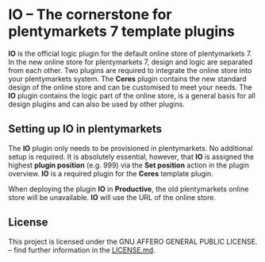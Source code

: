 # IO – The cornerstone for plentymarkets 7 template plugins

**IO** is the official logic plugin for the default online store of plentymarkets 7. In the new online store for plentymarkets 7, design and logic are separated from each other. Two plugins are required to integrate the online store into your plentymarkets system. The **Ceres** plugin contains the new standard design of the online store and can be customised to meet your needs. The **IO** plugin contains the logic part of the online store, is a general basis for all design plugins and can also be used by other plugins.

## Setting up IO in plentymarkets

The **IO** plugin only needs to be provisioned in plentymarkets. No additional setup is required. It is absolutely essential, however, that **IO** is assigned the highest **plugin position** (e.g. 999) via the **Set position** action in the plugin overview.
 **IO** is a required plugin for the **Ceres** template plugin.

<div class="alert alert-danger" role="alert">
    When deploying the plugin <b>IO</b> in <b>Productive</b>, the old plentymarkets online store will be unavailable. <b>IO</b> will use the URL of the online store.
</div>

## License

This project is licensed under the GNU AFFERO GENERAL PUBLIC LICENSE. – find further information in the [LICENSE.md](https://github.com/plentymarkets/plugin-io/blob/stable/LICENSE.md).
